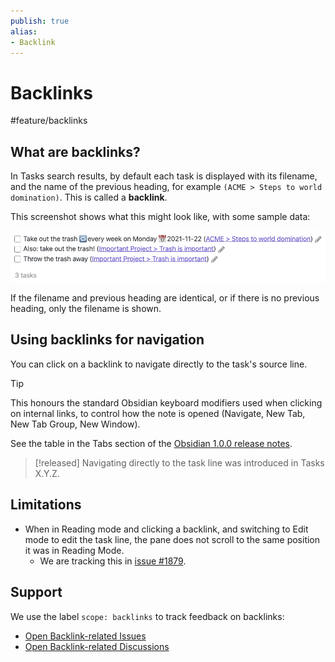 ```yaml
---
publish: true
alias:
- Backlink
---
```


# Backlinks

<span class="related-pages">#feature/backlinks</span>

## What are backlinks?

In Tasks search results, by default each task is displayed with its filename,
and the name of the previous heading, for example `(ACME > Steps to world domination)`.
This is called a **backlink**.

This screenshot shows what this might look like, with some sample data:

![Tasks with vanilla backlink styles](../images/backlinks-default-style.png)

If the filename and previous heading are identical, or if there is no previous heading, only the filename is shown.

## Using backlinks for navigation

You can click on a backlink to navigate directly to the task's source line.

> [!Tip]
> This honours the standard Obsidian keyboard modifiers used when clicking on internal links, to control how the note is opened (Navigate, New Tab, New Tab Group, New Window).
>
> See the table in the Tabs section of the [Obsidian 1.0.0 release notes](https://forum.obsidian.md/t/obsidian-release-v1-0-0/44873#tabs-1).

> [!released]
> Navigating directly to the task line was introduced in Tasks X.Y.Z.

## Limitations

- When in Reading mode and clicking a backlink, and switching to Edit mode to edit the task line, the pane does not scroll to the same position it was in Reading Mode.
  - We are tracking this in [issue #1879](https://github.com/obsidian-tasks-group/obsidian-tasks/issues/1879).

## Support

We use the label `scope: backlinks` to track feedback on backlinks:

- [Open Backlink-related Issues](https://github.com/obsidian-tasks-group/obsidian-tasks/issues?q=is%3Aopen+is%3Aissue+label%3A%22scope%3A+backlinks%22)
- [Open Backlink-related Discussions](https://github.com/obsidian-tasks-group/obsidian-tasks/discussions?discussions_q=is%3Aopen+label%3A%22scope%3A+backlinks%22+sort%3Atop)
